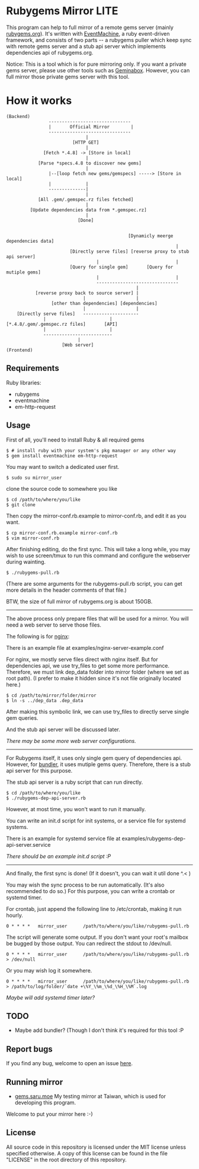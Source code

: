 # Rubygems Mirror LITE

This program can help to full mirror of a remote gems server (mainly [rubygems.org](http://rubygems.org)).
It's written with [EventMachine](http://rubyeventmachine.com), a ruby event-driven framework,
and consists of two parts -- a rubygems puller which keep sync with remote gems server and
a stub api server which implements dependencies api of rubygems.org.

Notice: This is a tool which is for pure mirroring only.
If you want a private gems server, please use other tools such as [Geminabox](https://github.com/geminabox/geminabox).
However, you can full mirror those private gems server with this tool.

# How it works

```
(Backend)
                -------------------------------
                |       Official Mirror        |
                -------------------------------
                              |
                         [HTTP GET]
                              |
              [Fetch *.4.8] -> [Store in local]
                              |
            [Parse *specs.4.8 to discover new gems]
                              |
                |--[loop fetch new gems/gemspecs] -----> [Store in local]
                |             |
                --------------|
                              |
            [All .gem/.gemspec.rz files fetched]
                              |
         [Update dependencies data from *.gemspec.rz]
                              |
                           [Done]


                                              [Dynamicly meerge dependencies data]
                                                                |
                        [Directly serve files] [reverse proxy to stub api server]
                                  |                             |
                        [Query for single gem]       [Query for mutiple gems]
                                  |                             |
                                  -------------------------------
                                                 |
           [reverse proxy back to source server] |
                             |                   |
                 [other than dependencies] [dependencies]
                             |                   |
    [Directly serve files]   ---------------------
              |                        |
[*.4.8/.gem/.gemspec.rz files]       [API]
              |                        |
              --------------------------
                           |
                     [Web server]
(Frontend)
```

## Requirements

Ruby libraries:

* rubygems
* eventmachine
* em-http-request

## Usage

First of all, you'll need to install Ruby & all required gems

    $ # install ruby with your system's pkg manager or any other way
    $ gem install eventmachine em-http-request

You may want to switch a dedicated user first.

    $ sudo su mirror_user

clone the source code to somewhere you like

    $ cd /path/to/where/you/like
    $ git clone

Then copy the mirror-conf.rb.example to mirror-conf.rb, and edit it as you want.

    $ cp mirror-conf.rb.example mirror-conf.rb
    $ vim mirror-conf.rb

After finishing editing, do the first sync.
This will take a long while, you may wish to use screen/tmux to run this command and
configure the webserver during wainting.

    $ ./rubygems-pull.rb

(There are some arguments for the rubygems-pull.rb script,
you can get more details in the header comments of that file.)

BTW, the size of full mirror of rubygems.org is about 150GB.

---

The above process only prepare files that will be used for a mirror.
You will need a web server to serve those files.

The following is for [nginx](http://nginx.org):

There is an example file at examples/nginx-server-example.conf

For nginx, we mostly serve files direct with nginx itself.
But for dependencies api, we use try_files to get some more performance.
Therefore, we must link dep_data folder into mirror folder (where we set as root path).
(I prefer to make it hidden since it's not file originally located here.)

    $ cd /path/to/mirror/folder/mirror
    $ ln -s ../dep_data .dep_data

After making this symbolic link, we can use try_files to directly serve single gem queries.

And the stub api server will be discussed later.

_There may be some more web server configurations._

---

For Rubygems itself, it uses only single gem query of dependencies api.
However, for [bundler](http://bundler.io/), it uses mutiple gems query.
Therefore, there is a stub api server for this purpose.

The stub api server is a ruby script that can run directly.

    $ cd /path/to/where/you/like
    $ ./rubygems-dep-api-server.rb

However, at most time, you won't want to run it manually.

You can write an init.d script for init systems, or a service file for systemd systems.

There is an example for systemd service file at examples/rubygems-dep-api-server.service

_There should be an example init.d script :P_

---

And finally, the first sync is done! (If it doesn't, you can wait it util done ^.< )

You may wish the sync process to be run automatically.
(It's also recommended to do so.)
For this purpose, you can write a crontab or systemd timer.

For crontab, just append the following line to /etc/crontab, making it run hourly.

    0 * * * *   mirror_user      /path/to/where/you/like/rubygems-pull.rb

The script will generate some output.
If you don't want your root's mailbox be bugged by those output.
You can redirect the stdout to /dev/null.

    0 * * * *   mirror_user      /path/to/where/you/like/rubygems-pull.rb > /dev/null

Or you may wish log it somewhere.

    0 * * * *   mirror_user      /path/to/where/you/like/rubygems-pull.rb > /path/to/log/folder/`date +\%Y_\%m_\%d_\%H_\%M`.log

_Maybe will add systemd timer later?_

## TODO

* Maybe add bundler? (Though I don't think it's required for this tool :P

## Report bugs

If you find any bug, welcome to open an issue [here](https://github.com/danny8376/rubygems-mirror-lite/issues).

## Running mirror

* [gems.saru.moe](http://gems.saru.moe)
  My testing mirror at Taiwan, which is used for developing this program.

Welcome to put your mirror here :-)

## License

All source code in this repository is licensed under the MIT license unless
specified otherwise. A copy of this license can be found in the file "LICENSE"
in the root directory of this repository.
